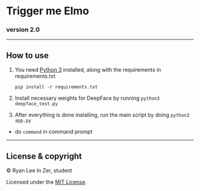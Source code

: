 # Trigger me Elmo

### version 2.0

---

## How to use

1. You need [Python 3](https://python.org) installed, along with the requirements in requirements.txt

     `pip install -r requirements.txt`

2. Install necessary weights for DeepFace by running `python3 deepface_test.py`

3. After everything is done installing, run the main script by doing `python3 app.py`

-    do `command` in command prompt

---

## License & copyright

© Ryan Lee In Zer, student

Licensed under the [MIT License](LICENSE).
